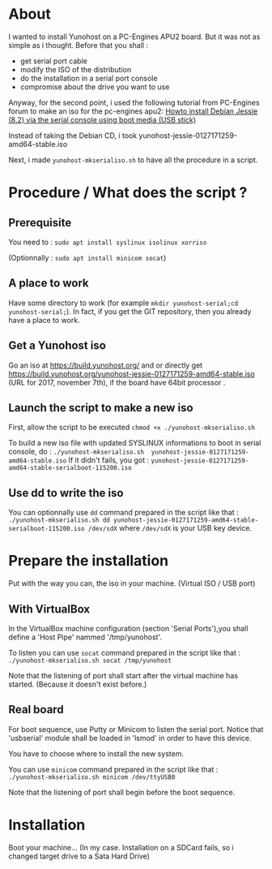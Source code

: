 # About
I wanted to install Yunohost on a PC-Engines APU2 board.
But it was not as simple as i thought.
Before that you shall :
* get serial port cable
* modify the ISO of the distribution
* do the installation in a serial port console
* compromise about the drive you want to use

Anyway, for the second point, 
i used the following tutorial from PC-Engines forum to make an iso for the pc-engines apu2:
[Howto install Debian Jessie (8.2) via the serial console using boot media (USB stick)](http://pcengines.info/forums/?page=post&id=51C5DE97-2D0E-40E9-BFF7-7F7FE30E18F)

Instead of taking the Debian CD, i took yunohost-jessie-0127171259-amd64-stable.iso

Next, i made `yunohost-mkserialiso.sh` to have all the procedure in a script.

# Procedure / What does the script ?

## Prerequisite
You need to : `sudo apt install syslinux isolinux xorriso`

(Optionnally : `sudo apt install minicom socat`)

## A place to work
Have some directory to work (for example `mkdir yunohost-serial;cd yunohost-serial;`).
In fact, if you get the GIT repository, then you already have a place to work. 

## Get a Yunohost iso
Go an iso at https://build.yunohost.org/ and or directly get
https://build.yunohost.org/yunohost-jessie-0127171259-amd64-stable.iso (URL for 2017, november 7th), if the board have 64bit processor .


## Launch the script to make a new iso

First, allow the script to be executed `chmod +x ./yunohost-mkserialiso.sh`

To build a new iso file with updated SYSLINUX informations to boot in serial console, do :
`./yunohost-mkserialiso.sh  yunohost-jessie-0127171259-amd64-stable.iso`
If it didn't fails, you got :
`yunohost-jessie-0127171259-amd64-stable-serialboot-115200.iso`

## Use dd to write the iso 
You can optionnally use `dd` command prepared in the script like that :  
`./yunohost-mkserialiso.sh dd yunohost-jessie-0127171259-amd64-stable-serialboot-115200.iso /dev/sdX`
where `/dev/sdX` is your USB key device.


# Prepare the installation

Put with the way you can, the iso in your machine. (Virtual ISO / USB port)

## With VirtualBox
In the VirtualBox machine configuration (section 'Serial Ports'),you shall define a 'Host Pipe' nammed '/tmp/yunohost'.

To listen you can use `socat` command prepared in the script like that :  
`./yunohost-mkserialiso.sh socat /tmp/yunohost`

Note that the listening of port shall start after the virtual machine has started. (Because it doesn't exist before.)

## Real board
For boot sequence, use Putty or Minicom to listen the serial port.
Notice that 'usbserial' module shall be loaded in 'lsmod' in order to have this device.

You have to choose where to install the new system.

You can use `minicom` command prepared in the script like that :  
`./yunohost-mkserialiso.sh minicom /dev/ttyUSB0`

Note that the listening of port shall begin before the boot sequence.

# Installation
Boot your machine... (In my case. Installation on a SDCard fails, so i changed target drive to a Sata Hard Drive)

